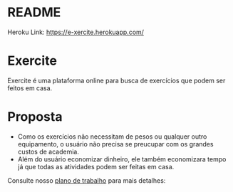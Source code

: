# README
Heroku Link: https://e-xercite.herokuapp.com/

# Exercite
Exercite é uma plataforma online para busca de exercícios que podem ser feitos em casa.

# Proposta
* Como os exercícios não necessitam de pesos ou qualquer outro equipamento, o usuário não precisa se preucupar com os grandes custos de academia.
* Além do usuário economizar dinheiro, ele também economizara tempo já que todas as atividades podem ser feitas em casa.

Consulte nosso [plano de trabalho](https://drive.google.com/file/d/1WTwv4sMkAL5m61KmoH8if0PKPWywnzYw/view) para mais detalhes:
